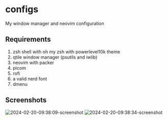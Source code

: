 # configs
My window manager and neovim configuration



## Requirements 

1. zsh shell with oh my zsh with powerlevel10k theme
2. qtile window manager (psutils and iwlib)
3. neovim with packer
4. picom
5. rofi
6. a valid nerd font
7. dmenu


## Screenshots

![2024-02-20-09:38:09-screenshot](https://github.com/AmlanJSarmah/configs/assets/99042379/e1533fa4-0916-4865-acea-d9b0e9865f04)
![2024-02-20-09:38:34-screenshot](https://github.com/AmlanJSarmah/configs/assets/99042379/0b2bd98a-5dcc-477f-9822-d1aeec65908b)
